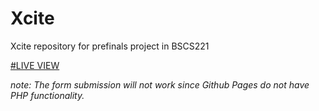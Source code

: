 # Xcite
Xcite repository for prefinals project in BSCS221

[#LIVE VIEW](https://kingnoran.github.io/Xcite/)

_note: The form submission will not work since Github Pages do not have PHP functionality._
